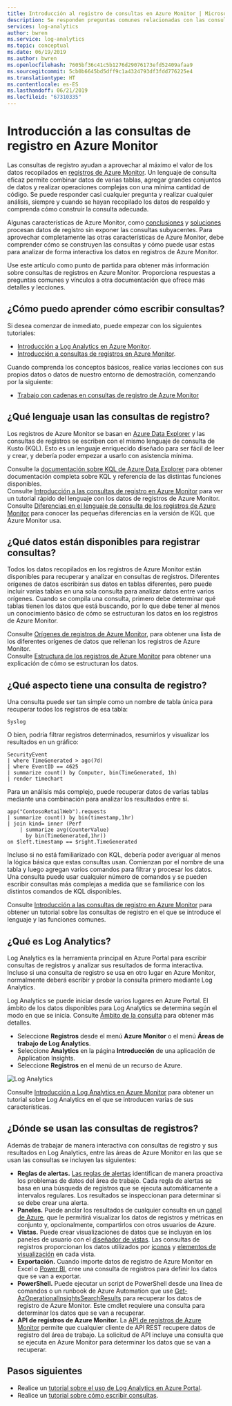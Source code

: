 ```yaml
---
title: Introducción al registro de consultas en Azure Monitor | Microsoft Docs
description: Se responden preguntas comunes relacionadas con las consultas de registro y ayuda a comenzar a usarlas.
services: log-analytics
author: bwren
ms.service: log-analytics
ms.topic: conceptual
ms.date: 06/19/2019
ms.author: bwren
ms.openlocfilehash: 7605bf36c41c5b1276d29076173efd52409afaa9
ms.sourcegitcommit: 5cb0b6645bd5dff9c1a4324793df3fdd776225e4
ms.translationtype: HT
ms.contentlocale: es-ES
ms.lasthandoff: 06/21/2019
ms.locfileid: "67310335"
---
```

# <a name="overview-of-log-queries-in-azure-monitor"></a>Introducción a las consultas de registro en Azure Monitor
Las consultas de registro ayudan a aprovechar al máximo el valor de los datos recopilados en [registros de Azure Monitor](../platform/data-platform-logs.md). Un lenguaje de consulta eficaz permite combinar datos de varias tablas, agregar grandes conjuntos de datos y realizar operaciones complejas con una mínima cantidad de código. Se puede responder casi cualquier pregunta y realizar cualquier análisis, siempre y cuando se hayan recopilado los datos de respaldo y comprenda cómo construir la consulta adecuada.

Algunas características de Azure Monitor, como [conclusiones](../insights/insights-overview.md) y [soluciones](../insights/solutions-inventory.md) procesan datos de registro sin exponer las consultas subyacentes. Para aprovechar completamente las otras características de Azure Monitor, debe comprender cómo se construyen las consultas y cómo puede usar estas para analizar de forma interactiva los datos en registros de Azure Monitor.

Use este artículo como punto de partida para obtener más información sobre consultas de registros en Azure Monitor. Proporciona respuestas a preguntas comunes y vínculos a otra documentación que ofrece más detalles y lecciones.

## <a name="how-can-i-learn-how-to-write-queries"></a>¿Cómo puedo aprender cómo escribir consultas?
Si desea comenzar de inmediato, puede empezar con los siguientes tutoriales:

- [Introducción a Log Analytics en Azure Monitor](get-started-portal.md).
- [Introducción a consultas de registros en Azure Monitor](get-started-queries.md).

Cuando comprenda los conceptos básicos, realice varias lecciones con sus propios datos o datos de nuestro entorno de demostración, comenzando por la siguiente: 

- [Trabajo con cadenas en consultas de registro de Azure Monitor](string-operations.md)
 
## <a name="what-language-do-log-queries-use"></a>¿Qué lenguaje usan las consultas de registro?
Los registros de Azure Monitor se basan en [Azure Data Explorer](/azure/data-explorer) y las consultas de registros se escriben con el mismo lenguaje de consulta de Kusto (KQL). Esto es un lenguaje enriquecido diseñado para ser fácil de leer y crear, y debería poder empezar a usarlo con asistencia mínima.

Consulte la [documentación sobre KQL de Azure Data Explorer](/azure/kusto/query) para obtener documentación completa sobre KQL y referencia de las distintas funciones disponibles.<br>
Consulte [Introducción a las consultas de registro en Azure Monitor](get-started-queries.md) para ver un tutorial rápido del lenguaje con los datos de registros de Azure Monitor.
Consulte [Diferencias en el lenguaje de consulta de los registros de Azure Monitor](data-explorer-difference.md) para conocer las pequeñas diferencias en la versión de KQL que Azure Monitor usa.

## <a name="what-data-is-available-to-log-queries"></a>¿Qué datos están disponibles para registrar consultas?
Todos los datos recopilados en los registros de Azure Monitor están disponibles para recuperar y analizar en consultas de registros. Diferentes orígenes de datos escribirán sus datos en tablas diferentes, pero puede incluir varias tablas en una sola consulta para analizar datos entre varios orígenes. Cuando se compila una consulta, primero debe determinar qué tablas tienen los datos que está buscando, por lo que debe tener al menos un conocimiento básico de cómo se estructuran los datos en los registros de Azure Monitor.

Consulte [Orígenes de registros de Azure Monitor](../platform/data-platform-logs.md#sources-of-azure-monitor-logs), para obtener una lista de los diferentes orígenes de datos que rellenan los registros de Azure Monitor.<br>
Consulte [Estructura de los registros de Azure Monitor](logs-structure.md) para obtener una explicación de cómo se estructuran los datos.

## <a name="what-does-a-log-query-look-like"></a>¿Qué aspecto tiene una consulta de registro?
Una consulta puede ser tan simple como un nombre de tabla única para recuperar todos los registros de esa tabla:

```Kusto
Syslog
```

O bien, podría filtrar registros determinados, resumirlos y visualizar los resultados en un gráfico:

```
SecurityEvent
| where TimeGenerated > ago(7d)
| where EventID == 4625
| summarize count() by Computer, bin(TimeGenerated, 1h)
| render timechart 
```

Para un análisis más complejo, puede recuperar datos de varias tablas mediante una combinación para analizar los resultados entre sí.

```Kusto
app("ContosoRetailWeb").requests
| summarize count() by bin(timestamp,1hr)
| join kind= inner (Perf
    | summarize avg(CounterValue) 
      by bin(TimeGenerated,1hr))
on $left.timestamp == $right.TimeGenerated
```
Incluso si no está familiarizado con KQL, debería poder averiguar al menos la lógica básica que estas consultas usan. Comienzan por el nombre de una tabla y luego agregan varios comandos para filtrar y procesar los datos. Una consulta puede usar cualquier número de comandos y se pueden escribir consultas más complejas a medida que se familiarice con los distintos comandos de KQL disponibles.

Consulte [Introducción a las consultas de registro en Azure Monitor](get-started-queries.md) para obtener un tutorial sobre las consultas de registro en el que se introduce el lenguaje y las funciones comunes.<br>


## <a name="what-is-log-analytics"></a>¿Qué es Log Analytics?
Log Analytics es la herramienta principal en Azure Portal para escribir consultas de registros y analizar sus resultados de forma interactiva. Incluso si una consulta de registro se usa en otro lugar en Azure Monitor, normalmente deberá escribir y probar la consulta primero mediante Log Analytics.

Log Analytics se puede iniciar desde varios lugares en Azure Portal. El ámbito de los datos disponibles para Log Analytics se determina según el modo en que se inicia. Consulte [Ámbito de la consulta](scope.md) para obtener más detalles.

- Seleccione **Registros** desde el menú **Azure Monitor** o el menú **Áreas de trabajo de Log Analytics**.
- Seleccione **Analytics** en la página **Introducción** de una aplicación de Application Insights.
- Seleccione **Registros** en el menú de un recurso de Azure.

![Log Analytics](media/log-query-overview/log-analytics.png)

Consulte [Introducción a Log Analytics en Azure Monitor](get-started-portal.md) para obtener un tutorial sobre Log Analytics en el que se introducen varias de sus características.

## <a name="where-else-are-log-queries-used"></a>¿Dónde se usan las consultas de registros?
Además de trabajar de manera interactiva con consultas de registro y sus resultados en Log Analytics, entre las áreas de Azure Monitor en las que se usan las consultas se incluyen las siguientes:

- **Reglas de alertas.** [Las reglas de alertas](../platform/alerts-overview.md) identifican de manera proactiva los problemas de datos del área de trabajo.  Cada regla de alertas se basa en una búsqueda de registros que se ejecuta automáticamente a intervalos regulares.  Los resultados se inspeccionan para determinar si se debe crear una alerta.
- **Paneles.** Puede anclar los resultados de cualquier consulta en un [panel de Azure](../learn/tutorial-logs-dashboards.md), que le permitirá visualizar los datos de registros y métricas en conjunto y, opcionalmente, compartirlos con otros usuarios de Azure.
- **Vistas.**  Puede crear visualizaciones de datos que se incluyan en los paneles de usuario con el [diseñador de vistas](../platform/view-designer.md).  Las consultas de registros proporcionan los datos utilizados por [iconos](../platform/view-designer-tiles.md) y [elementos de visualización](../platform/view-designer-parts.md) en cada vista.  
- **Exportación.**  Cuando importe datos de registro de Azure Monitor en Excel o [Power BI](../platform/powerbi.md), cree una consulta de registros para definir los datos que se van a exportar.
- **PowerShell.** Puede ejecutar un script de PowerShell desde una línea de comandos o un runbook de Azure Automation que use [Get-AzOperationalInsightsSearchResults](/powershell/module/az.operationalinsights/get-azoperationalinsightssearchresult) para recuperar los datos de registro de Azure Monitor.  Este cmdlet requiere una consulta para determinar los datos que se van a recuperar.
- **API de registros de Azure Monitor.**  La [API de registros de Azure Monitor](../platform/alerts-overview.md) permite que cualquier cliente de API REST recupere datos de registro del área de trabajo.  La solicitud de API incluye una consulta que se ejecuta en Azure Monitor para determinar los datos que se van a recuperar.


## <a name="next-steps"></a>Pasos siguientes
- Realice un [tutorial sobre el uso de Log Analytics en Azure Portal](get-started-portal.md).
- Realice un [tutorial sobre cómo escribir consultas](get-started-queries.md).
